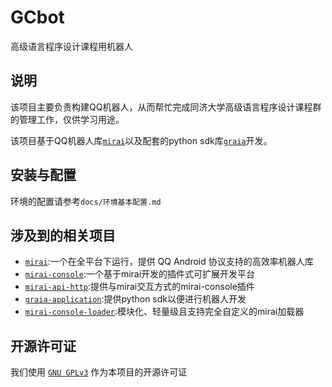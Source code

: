 # GCbot
高级语言程序设计课程用机器人

## 说明

该项目主要负责构建QQ机器人，从而帮忙完成同济大学高级语言程序设计课程群的管理工作，仅供学习用途。

该项目基于QQ机器人库[`mirai`](https://github.com/mamoe/mirai)以及配套的python sdk库[`graia`](https://github.com/GraiaProject/Application)开发。

## 安装与配置

环境的配置请参考`docs/环境基本配置.md`

## 涉及到的相关项目

- [`mirai`](https://github.com/mamoe/mirai):一个在全平台下运行，提供 QQ Android 协议支持的高效率机器人库
- [`mirai-console`](https://github.com/mamoe/mirai-console):一个基于mirai开发的插件式可扩展开发平台
- [`mirai-api-http`]():提供与mirai交互方式的mirai-console插件
- [`graia-application`](https://github.com/GraiaProject/Application):提供python sdk以便进行机器人开发
- [`mirai-console-loader`](https://github.com/iTXTech/mirai-console-loader):模块化、轻量级且支持完全自定义的mirai加载器

## 开源许可证

我们使用 [`GNU GPLv3`](https://choosealicense.com/licenses/gpl-3.0/) 作为本项目的开源许可证


